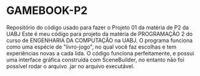 # GAMEBOOK-P2
Repositório do código usado para fazer o Projeto 01 da matéria de P2 da UABJ
Este é meu código para projeto da matéria de PROGRAMAÇÃO 2 do curso de ENGENHARIA DA COMPUTAÇÂO na UABJ.
O programa funciona como uma espécie de "livro-jogo", no qual você faz escolhas e tem experiências novas a cada lida.
O código funciona perfeitamente, e possui uma interface gráfica construída com SceneBuilder, no entanto não foi possível rodar o arquivo .jar no arquivo executável.
